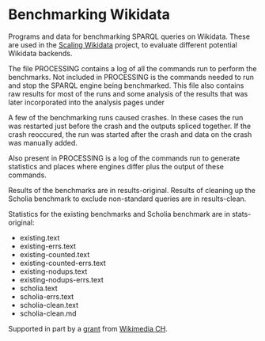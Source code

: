 # Benchmarking Wikidata

Programs and data for benchmarking SPARQL queries on Wikidata. 
These are used in the [Scaling Wikidata](https://www.wikidata.org/wiki/Wikidata:Scaling_Wikidata/Benchmarking) project, to evaluate different potential Wikidata backends. 

The file PROCESSING contains a log of all the commands run to perform the benchmarks.  Not included in PROCESSING is the commands needed to run and stop the SPARQL engine being benchmarked.
This file also contains raw results for most of the runs and some analysis of the results that was later incorporated into the analysis pages under 

A few of the benchmarking runs caused crashes.  In these cases the run was restarted just before the crash and the outputs spliced together.  If the crash reoccured, the run was started after the crash and data on the crash was manually added.

Also present in PROCESSING is a log of the commands run to generate statistics and places where engines differ plus the output of these commands.

Results of the benchmarks are in results-original.  Results of cleaning up the Scholia benchmark to exclude non-standard queries are in results-clean.

Statistics for the existing benchmarks and Scholia benchmark are in stats-original:
* existing.text
* existing-errs.text
* existing-counted.text
* existing-counted-errs.text
* existing-nodups.text
* existing-nodups-errs.text
* scholia.text
* scholia-errs.text
* scholia-clean.text
* scholia-clean.md

Supported in part by a [grant](https://meta.wikimedia.org/wiki/Wikimedia_CH/Grant_apply/Scaling_Wikidata_by_benchmarking_QLever) from [Wikimedia CH](https://wikimedia.ch/). 
